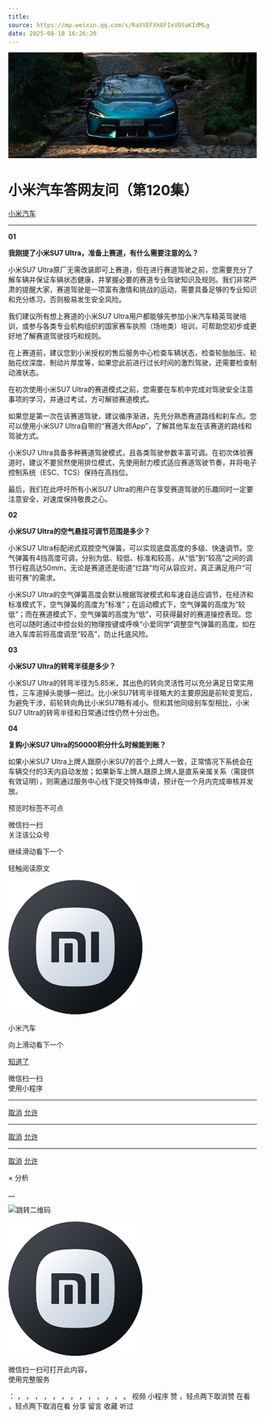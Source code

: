 ```yaml
---
title: 
source: https://mp.weixin.qq.com/s/RaVVEFXk8FIxVOSaKIdMLg
date: 2025-08-10 16:26:20
---
```


![cover_image](images/img_e597b59f.jpg)


#  小米汽车答网友问（第120集）


[ 小米汽车 ](<javascript:void\(0\);>)

______

  

**01**

**我刚提了小米SU7 Ultra，准备上赛道，有什么需要注意的么？**

小米SU7 Ultra原厂无需改装即可上赛道，但在进行赛道驾驶之前，您需要充分了解车辆并保证车辆状态健康，并掌握必要的赛道专业驾驶知识及规则。我们非常严肃的提醒大家，赛道驾驶是一项富有激情和挑战的运动，需要具备足够的专业知识和充分练习，否则极易发生安全风险。

我们建议所有想上赛道的小米SU7 Ultra用户都能够先参加小米汽车精英驾驶培训，或参与各类专业机构组织的国家赛车执照（场地类）培训，可帮助您初步或更好地了解赛道驾驶技巧和规则。

在上赛道前，建议您到小米授权的售后服务中心检查车辆状态，检查轮胎胎压、轮胎花纹深度、制动片厚度等，如果您此前进行过长时间的激烈驾驶，还需要检查制动液状态。

在初次使用小米SU7 Ultra的赛道模式之前，您需要在车机中完成对驾驶安全注意事项的学习，并通过考试，方可解锁赛道模式。

如果您是第一次在该赛道驾驶，建议循序渐进，先充分熟悉赛道路线和刹车点。您可以使用小米SU7 Ultra自带的“赛道大师App”，了解其他车友在该赛道的路线和驾驶方式。

小米SU7 Ultra具备多种赛道驾驶模式，且各类驾驶参数丰富可调。在初次体验赛道时，建议不要贸然使用排位模式，先使用耐力模式适应赛道驾驶节奏，并将电子控制系统（ESC、TCS）保持在高挡位。

最后，我们在此呼吁所有小米SU7 Ultra的用户在享受赛道驾驶的乐趣同时一定要注意安全，对速度保持敬畏之心。

  

**02**

**小米SU7 Ultra的空气悬挂可调节范围是多少？**

小米SU7 Ultra标配闭式双腔空气弹簧，可以实现底盘高度的多级、快速调节。空气弹簧有4挡高度可调，分别为低、较低、标准和较高，从“低”到“较高”之间的调节行程高达50mm，无论是赛道还是街道“烂路”均可从容应对，真正满足用户“可街可赛”的需求。

小米SU7 Ultra的空气弹簧高度会默认根据驾驶模式和车速自适应调节，在经济和标准模式下，空气弹簧的高度为“标准”；在运动模式下，空气弹簧的高度为“较低”；而在赛道模式下，空气弹簧的高度为“低”，可获得最好的赛道操控表现。您也可以随时通过中控台处的物理按键或呼唤“小爱同学”调整空气弹簧的高度，如在进入车库前将高度调至“较高”，防止托底风险。

  

**03**

**小米SU7 Ultra的转弯半径是多少？**

小米SU7 Ultra的转弯半径为5.85米，其出色的转向灵活性可以充分满足日常实用性，三车道掉头能够一把过。比小米SU7转弯半径略大的主要原因是前轮变宽后，为避免干涉，前轮转向角比小米SU7略有减小。但和其他同级别车型相比，小米SU7 Ultra的转弯半径和日常通过性仍然十分出色。

  

****04****

**复购小米SU7 Ultra的50000积分什么时候能到账？**

如果小米SU7 Ultra上牌人跟原小米SU7的首个上牌人一致，正常情况下系统会在车辆交付的3天内自动发放；如果新车上牌人跟原上牌人是直系亲属关系（需提供有效证明），则需通过服务中心线下提交特殊申请，预计在一个月内完成审核并发放。

  

  

  

  

[](<>)[](<>)

预览时标签不可点

微信扫一扫  
关注该公众号

继续滑动看下一个

轻触阅读原文

![img_97d833da.jpg](images/img_97d833da.jpg)

小米汽车 

向上滑动看下一个

[知道了](<javascript:;>)

微信扫一扫  
使用小程序

****

[取消](<javascript:void\(0\);>) [允许](<javascript:void\(0\);>)

****

[取消](<javascript:void\(0\);>) [允许](<javascript:void\(0\);>)

****

[取消](<javascript:void\(0\);>) [允许](<javascript:void\(0\);>)

× 分析

__

![跳转二维码]()

![作者头像](images/img_97d833da.jpg)

微信扫一扫可打开此内容，  
使用完整服务

： ， ， ， ， ， ， ， ， ， ， ， ， 。 视频 小程序 赞 ，轻点两下取消赞 在看 ，轻点两下取消在看 分享 留言 收藏 听过